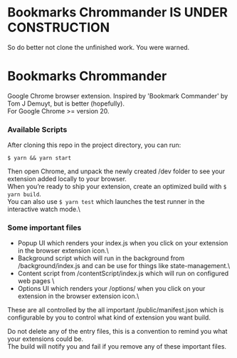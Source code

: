 
Bookmarks Chrommander IS UNDER CONSTRUCTION
===========================================

So do better not clone the unfinished work. You were warned.


Bookmarks Chrommander
=====================

Google Chrome browser extension. Inspired by 'Bookmark Commander' by Tom J Demuyt, but is better (hopefully).\
For Google Chrome >= version 20.



### Available Scripts

After cloning this repo in the project directory, you can run:

`$ yarn && yarn start`

Then open Chrome, and unpack the newly created /dev folder to see your extension added locally to your browser.\
When you’re ready to ship your extension, create an optimized build with `$ yarn build`.\
You can also use `$ yarn test` which launches the test runner in the interactive watch mode.\


### Some important files

- Popup UI which renders your index.js when you click on your extension in the browser extension icon.\
- Background script which will run in the background from /background/index.js and can be use for things like state-management.\
- Content script from /contentScript/index.js which will run on configured web pages \
- Options UI which renders your /options/ when you click on your extension in the browser extension icon.\

These are all controlled by the all important /public/manifest.json which is configurable by you to control what kind of extension you want build.

Do not delete any of the entry files, this is a convention to remind you what your extensions could be.\
The build will notify you and fail if you remove any of these important files.
